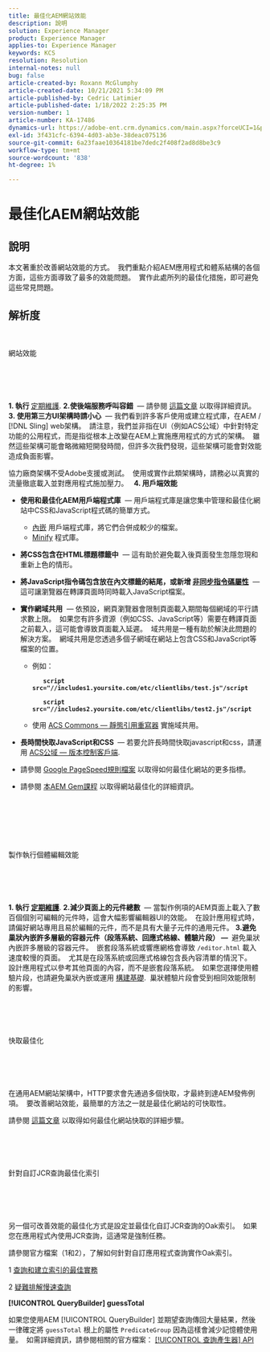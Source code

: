 ```yaml
---
title: 最佳化AEM網站效能
description: 說明
solution: Experience Manager
product: Experience Manager
applies-to: Experience Manager
keywords: KCS
resolution: Resolution
internal-notes: null
bug: false
article-created-by: Roxann McGlumphy
article-created-date: 10/21/2021 5:34:09 PM
article-published-by: Cedric Latimier
article-published-date: 1/18/2022 2:25:35 PM
version-number: 1
article-number: KA-17486
dynamics-url: https://adobe-ent.crm.dynamics.com/main.aspx?forceUCI=1&pagetype=entityrecord&etn=knowledgearticle&id=a788e014-9532-ec11-b6e5-000d3a5ba97a
exl-id: 3f431cfc-6394-4d03-ab3e-38deac075136
source-git-commit: 6a23faae10364181be7dedc2f408f2ad8d8be3c9
workflow-type: tm+mt
source-wordcount: '838'
ht-degree: 1%

---
```


# 最佳化AEM網站效能

## 說明


本文著重於改善網站效能的方式。  我們重點介紹AEM應用程式和體系結構的各個方面，這些方面導致了最多的效能問題。  實作此處所列的最佳化措施，即可避免這些常見問題。


## 解析度

<br><br>網站效能<br><br><br><br> <br><br>
<b>1. 執行 </b>[定期維護](https://helpx.adobe.com/experience-manager/kb/AEM6-Maintenance-Guide.html).
<b>2.使後端服務呼叫容錯</b>  — 請參閱 [這篇文章](https://helpx.adobe.com/experience-manager/kb/backend-web-service-call-blocking-threads-AEM.html) 以取得詳細資訊。
<b>3. 使用第三方UI架構時請小心</b>  — 我們看到許多客戶使用或建立程式庫，在AEM / [!DNL Sling] web架構。  請注意，我們並非指在UI（例如ACS公域）中針對特定功能的公用程式，而是指從根本上改變在AEM上實施應用程式的方式的架構。  雖然這些架構可能會略微縮短開發時間，但許多次我們發現，這些架構可能會對效能造成負面影響。

協力廠商架構不受Adobe支援或測試。  使用或實作此類架構時，請務必以真實的流量徹底載入並對應用程式施加壓力。  
<b>4. 用戶端效能</b>

- <b>使用和最佳化AEM用戶端程式庫</b>  — 用戶端程式庫是讓您集中管理和最佳化網站中CSS和JavaScript程式碼的簡單方式。

   - [內嵌](https://helpx.adobe.com/experience-manager/6-3/sites/developing/using/clientlibs.html) 用戶端程式庫，將它們合併成較少的檔案。
   - [Minify](https://helpx.adobe.com/experience-manager/6-3/sites/developing/using/clientlibs.html) 程式庫。
- <b>將CSS包含在HTML標題標籤中</b>  — 這有助於避免載入後頁面發生忽隱忽現和重新上色的情形。
- <b>將JavaScript指令碼包含放在內文標籤的結尾，或新增 [非同步指令碼屬性](https://github.com/nateyolles/aem-clientlib-async)</b>  — 這可讓瀏覽器在轉譯頁面時同時載入JavaScript檔案。
- <b>實作網域共用</b>  — 依預設，網頁瀏覽器會限制頁面載入期間每個網域的平行請求數上限。  如果您有許多資源（例如CSS、JavaScript等）需要在轉譯頁面之前載入，這可能會導致頁面載入延遲。  域共用是一種有助於解決此問題的解決方案。  網域共用是您透過多個子網域在網站上包含CSS和JavaScript等檔案的位置。

   - 例如：

      <b>

      ```
         script src="//includes1.yoursite.com/etc/clientlibs/test.js"/script
      
         script src="//includes2.yoursite.com/etc/clientlibs/test2.js"/script
      ```


      </b>
   - 使用 [ACS Commons — 靜態引用重寫器](https://adobe-consulting-services.github.io/acs-aem-commons/features/utils-and-apis/static-reference-rewriter/index.html) 實施域共用。
- <b>長時間快取JavaScript和CSS </b> — 若要允許長時間快取javascript和css，請運用 [ACS公域 — 版本控制客戶端](https://adobe-consulting-services.github.io/acs-aem-commons/features/versioned-clientlibs/index.html).
- 請參閱 [Google PageSpeed規則檔案](https://developers.google.com/speed/docs/insights/rules) 以取得如何最佳化網站的更多指標。
- 請參閱 [本AEM Gem課程](https://docs.adobe.com/ddc/en/gems/aem-web-performance.html) 以取得網站最佳化的詳細資訊。

<br><br><br><br> <br><br>製作執行個體編輯效能<br><br><br><br> <br><br>
<b>1. 執行 [定期維護](https://helpx.adobe.com/experience-manager/kb/AEM6-Maintenance-Guide.html)</b>.
<b>2.減少頁面上的元件總數</b>  — 當製作例項的AEM頁面上載入了數百個個別可編輯的元件時，這會大幅影響編輯器UI的效能。  在設計應用程式時，請偏好網站專用且易於編輯的元件，而不是具有大量子元件的通用元件。
<b>3.避免巢狀內嵌許多層級的容器元件（段落系統、回應式格線、體驗片段） — </b> 避免巢狀內嵌許多層級的容器元件。  嵌套段落系統或響應網格會導致 `/editor.html` 載入速度較慢的頁面。  尤其是在段落系統或回應式格線包含長內容清單的情況下。  設計應用程式以參考其他頁面的內容，而不是嵌套段落系統。  如果您選擇使用體驗片段，也請避免巢狀內嵌或運用 [構建基礎](https://helpx.adobe.com/experience-manager/kt/sites/using/building-blocks-experience-fragment-feature-video-use.html).  巢狀體驗片段會受到相同效能限制的影響。
<br><br><br><br> <br><br>快取最佳化<br><br><br><br> <br><br>
在通用AEM網站架構中，HTTP要求會先通過多個快取，才最終到達AEM發佈例項。  要改善網站效能，最簡單的方法之一就是最佳化網站的可快取性。

請參閱 [這篇文章](https://helpx.adobe.com/experience-manager/kb/optimizing-aem-site-caches.html) 以取得如何最佳化網站快取的詳細步驟。
<br><br><br><br> <br><br>針對自訂JCR查詢最佳化索引<br><br><br><br> <br><br>
另一個可改善效能的最佳化方式是設定並最佳化自訂JCR查詢的Oak索引。  如果您在應用程式內使用JCR查詢，這通常是強制任務。

請參閱官方檔案（1和2），了解如何針對自訂應用程式查詢實作Oak索引。

1 [查詢和建立索引的最佳實務](https://experienceleague.adobe.com/docs/experience-manager-65/deploying/practices/best-practices-for-queries-and-indexing.html?lang=en)

2 [疑難排解慢速查詢](https://experienceleague.adobe.com/docs/experience-manager-65/developing/bestpractices/troubleshooting-slow-queries.html?lang=en)



<b>[!UICONTROL QueryBuilder] guessTotal</b>

如果您使用AEM [!UICONTROL QueryBuilder] 並期望查詢傳回大量結果，然後一律確定將 `guessTotal` 根上的屬性 `PredicateGroup` 因為這樣會減少記憶體使用量。  如需詳細資訊，請參閱相關的官方檔案： [[!UICONTROL 查詢產生器] API](https://experienceleague.adobe.com/docs/experience-manager-65/developing/platform/query-builder/querybuilder-api.html?lang=en#using-p-guesstotal-to-return-the-results)
